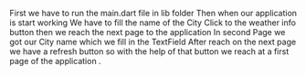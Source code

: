 First we have to run the main.dart file in lib folder
Then when our application is start working
We have to fill the name of the City 
Click to the weather info button then we reach the next page to the application 
In second Page we got our City name which we fill in the TextField 
After reach on the next page we have a refresh button so with the help of that button 
we reach at a first page of the application .

